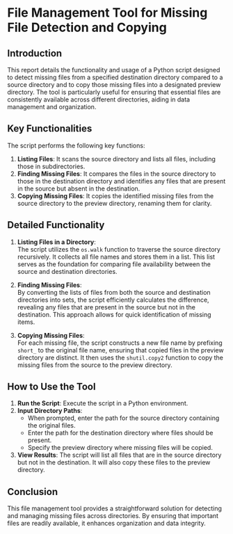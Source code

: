# File Management Tool for Missing File Detection and Copying

## Introduction
This report details the functionality and usage of a Python script designed to detect missing files from a specified destination directory compared to a source directory and to copy those missing files into a designated preview directory. The tool is particularly useful for ensuring that essential files are consistently available across different directories, aiding in data management and organization.

## Key Functionalities
The script performs the following key functions:
1. **Listing Files**: It scans the source directory and lists all files, including those in subdirectories.
2. **Finding Missing Files**: It compares the files in the source directory to those in the destination directory and identifies any files that are present in the source but absent in the destination.
3. **Copying Missing Files**: It copies the identified missing files from the source directory to the preview directory, renaming them for clarity.

## Detailed Functionality
1. **Listing Files in a Directory**:  
   The script utilizes the `os.walk` function to traverse the source directory recursively. It collects all file names and stores them in a list. This list serves as the foundation for comparing file availability between the source and destination directories.

2. **Finding Missing Files**:  
   By converting the lists of files from both the source and destination directories into sets, the script efficiently calculates the difference, revealing any files that are present in the source but not in the destination. This approach allows for quick identification of missing items.

3. **Copying Missing Files**:  
   For each missing file, the script constructs a new file name by prefixing `short_` to the original file name, ensuring that copied files in the preview directory are distinct. It then uses the `shutil.copy2` function to copy the missing files from the source to the preview directory.

## How to Use the Tool
1. **Run the Script**: Execute the script in a Python environment.
2. **Input Directory Paths**:
   - When prompted, enter the path for the source directory containing the original files.
   - Enter the path for the destination directory where files should be present.
   - Specify the preview directory where missing files will be copied.
3. **View Results**: The script will list all files that are in the source directory but not in the destination. It will also copy these files to the preview directory.

## Conclusion
This file management tool provides a straightforward solution for detecting and managing missing files across directories. By ensuring that important files are readily available, it enhances organization and data integrity.
